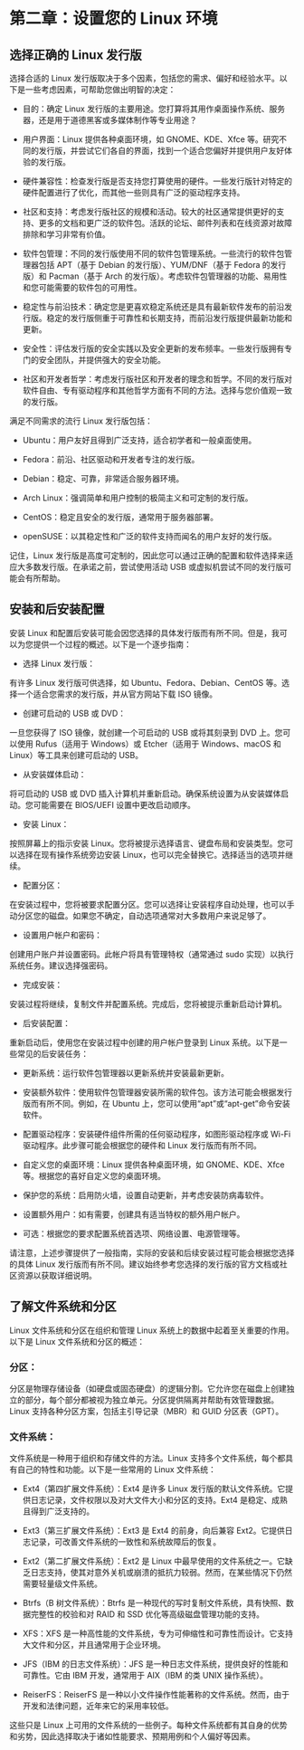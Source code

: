 # 第二章：设置您的 Linux 环境

## 选择正确的 Linux 发行版

选择合适的 Linux 发行版取决于多个因素，包括您的需求、偏好和经验水平。以下是一些考虑因素，可帮助您做出明智的决定：

+   目的：确定 Linux 发行版的主要用途。您打算将其用作桌面操作系统、服务器，还是用于道德黑客或多媒体制作等专业用途？

+   用户界面：Linux 提供各种桌面环境，如 GNOME、KDE、Xfce 等。研究不同的发行版，并尝试它们各自的界面，找到一个适合您偏好并提供用户友好体验的发行版。

+   硬件兼容性：检查发行版是否支持您打算使用的硬件。一些发行版针对特定的硬件配置进行了优化，而其他一些则具有广泛的驱动程序支持。

+   社区和支持：考虑发行版社区的规模和活动。较大的社区通常提供更好的支持、更多的文档和更广泛的软件包。活跃的论坛、邮件列表和在线资源对故障排除和学习非常有价值。

+   软件包管理：不同的发行版使用不同的软件包管理系统。一些流行的软件包管理器包括 APT（基于 Debian 的发行版）、YUM/DNF（基于 Fedora 的发行版）和 Pacman（基于 Arch 的发行版）。考虑软件包管理器的功能、易用性和您可能需要的软件包的可用性。

+   稳定性与前沿技术：确定您是更喜欢稳定系统还是具有最新软件发布的前沿发行版。稳定的发行版侧重于可靠性和长期支持，而前沿发行版提供最新功能和更新。

+   安全性：评估发行版的安全实践以及安全更新的发布频率。一些发行版拥有专门的安全团队，并提供强大的安全功能。

+   社区和开发者哲学：考虑发行版社区和开发者的理念和哲学。不同的发行版对软件自由、专有驱动程序和其他哲学方面有不同的方法。选择与您价值观一致的发行版。

满足不同需求的流行 Linux 发行版包括：

+   Ubuntu：用户友好且得到广泛支持，适合初学者和一般桌面使用。

+   Fedora：前沿、社区驱动和开发者专注的发行版。

+   Debian：稳定、可靠，非常适合服务器环境。

+   Arch Linux：强调简单和用户控制的极简主义和可定制的发行版。

+   CentOS：稳定且安全的发行版，通常用于服务器部署。

+   openSUSE：以其稳定性和广泛的软件支持而闻名的用户友好的发行版。

记住，Linux 发行版是高度可定制的，因此您可以通过正确的配置和软件选择来适应大多数发行版。在承诺之前，尝试使用活动 USB 或虚拟机尝试不同的发行版可能会有所帮助。

## 安装和后安装配置

安装 Linux 和配置后安装可能会因您选择的具体发行版而有所不同。但是，我可以为您提供一个过程的概述。以下是一个逐步指南：

+   选择 Linux 发行版：

有许多 Linux 发行版可供选择，如 Ubuntu、Fedora、Debian、CentOS 等。选择一个适合您需求的发行版，并从官方网站下载 ISO 镜像。

+   创建可启动的 USB 或 DVD：

一旦您获得了 ISO 镜像，就创建一个可启动的 USB 或将其刻录到 DVD 上。您可以使用 Rufus（适用于 Windows）或 Etcher（适用于 Windows、macOS 和 Linux）等工具来创建可启动的 USB。

+   从安装媒体启动：

将可启动的 USB 或 DVD 插入计算机并重新启动。确保系统设置为从安装媒体启动。您可能需要在 BIOS/UEFI 设置中更改启动顺序。

+   安装 Linux：

按照屏幕上的指示安装 Linux。您将被提示选择语言、键盘布局和安装类型。您可以选择在现有操作系统旁边安装 Linux，也可以完全替换它。选择适当的选项并继续。

+   配置分区：

在安装过程中，您将被要求配置分区。您可以选择让安装程序自动处理，也可以手动分区您的磁盘。如果您不确定，自动选项通常对大多数用户来说足够了。

+   设置用户帐户和密码：

创建用户账户并设置密码。此帐户将具有管理特权（通常通过 sudo 实现）以执行系统任务。建议选择强密码。

+   完成安装：

安装过程将继续，复制文件并配置系统。完成后，您将被提示重新启动计算机。

+   后安装配置：

重新启动后，使用您在安装过程中创建的用户帐户登录到 Linux 系统。以下是一些常见的后安装任务：

+   更新系统：运行软件包管理器以更新系统并安装最新更新。

+   安装额外软件：使用软件包管理器安装所需的软件包。该方法可能会根据发行版而有所不同。例如，在 Ubuntu 上，您可以使用“apt”或“apt-get”命令安装软件。

+   配置驱动程序：安装硬件组件所需的任何驱动程序，如图形驱动程序或 Wi-Fi 驱动程序。此步骤可能会根据您的硬件和 Linux 发行版而有所不同。

+   自定义您的桌面环境：Linux 提供各种桌面环境，如 GNOME、KDE、Xfce 等。根据您的喜好自定义您的桌面环境。

+   保护您的系统：启用防火墙，设置自动更新，并考虑安装防病毒软件。

+   设置额外用户：如有需要，创建具有适当特权的额外用户帐户。

+   可选：根据您的要求配置系统首选项、网络设置、电源管理等。

请注意，上述步骤提供了一般指南，实际的安装和后续安装过程可能会根据您选择的具体 Linux 发行版而有所不同。建议始终参考您选择的发行版的官方文档或社区资源以获取详细说明。

## 了解文件系统和分区

Linux 文件系统和分区在组织和管理 Linux 系统上的数据中起着至关重要的作用。以下是 Linux 文件系统和分区的概述：

### 分区：

分区是物理存储设备（如硬盘或固态硬盘）的逻辑分割。它允许您在磁盘上创建独立的部分，每个部分都被视为独立单元。分区提供隔离并帮助有效管理数据。Linux 支持各种分区方案，包括主引导记录（MBR）和 GUID 分区表（GPT）。

### 文件系统：

文件系统是一种用于组织和存储文件的方法。Linux 支持多个文件系统，每个都具有自己的特性和功能。以下是一些常用的 Linux 文件系统：

+   Ext4（第四扩展文件系统）：Ext4 是许多 Linux 发行版的默认文件系统。它提供日志记录，文件权限以及对大文件大小和分区的支持。Ext4 是稳定、成熟且得到广泛支持的。

+   Ext3（第三扩展文件系统）：Ext3 是 Ext4 的前身，向后兼容 Ext2。它提供日志记录，可改善文件系统的一致性和系统故障后的恢复。

+   Ext2（第二扩展文件系统）：Ext2 是 Linux 中最早使用的文件系统之一。它缺乏日志支持，使其对意外关机或崩溃的抵抗力较弱。然而，在某些情况下仍然需要轻量级文件系统。

+   Btrfs（B 树文件系统）：Btrfs 是一种现代的写时复制文件系统，具有快照、数据完整性的校验和对 RAID 和 SSD 优化等高级磁盘管理功能的支持。

+   XFS：XFS 是一种高性能的文件系统，专为可伸缩性和可靠性而设计。它支持大文件和分区，并且通常用于企业环境。

+   JFS（IBM 的日志文件系统）：JFS 是一种日志文件系统，提供良好的性能和可靠性。它由 IBM 开发，通常用于 AIX（IBM 的类 UNIX 操作系统）。

+   ReiserFS：ReiserFS 是一种以小文件操作性能著称的文件系统。然而，由于开发和法律问题，近年来它的采用率较低。

这些只是 Linux 上可用的文件系统的一些例子。每种文件系统都有其自身的优势和劣势，因此选择取决于诸如性能要求、预期用例和个人偏好等因素。
